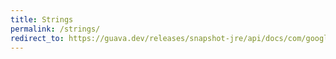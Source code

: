 ```yaml
---
title: Strings
permalink: /strings/
redirect_to: https://guava.dev/releases/snapshot-jre/api/docs/com/google/common/base/Strings.html
---
```

